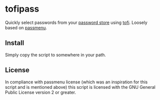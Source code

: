 # tofipass

Quickly select passwords from your [password
store](https://www.passwordstore.org/) using
[tofi](https://github.com/philj56/tofi). Loosely based on
[passmenu](https://git.zx2c4.com/password-store/tree/contrib/dmenu?id=3d36829ce7a203f97e84723e1dc02fef1e0d06cc).

## Install

Simply copy the script to somewhere in your path.

## License

In compliance with passmenu license (which was an inspiration for this script
and is mentioned above) this script is licensed with the GNU General Public
License version 2 or greater.
